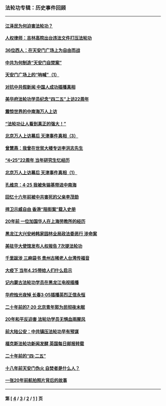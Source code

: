 ### 法轮功专辑：历史事件回顾
---
#### [江泽民为何迫害法轮功？](../../pages/nf5793/n13876324.md?12030430) 
#### [人权律师：吉林高院出台违法文件打压法轮功](../../pages/nf5793/n13825665.md?12030430) 
#### [36位西人：在天安门广场上为自由而战](../../pages/nf5793/n13390029.md?12030430) 
#### [中共为何制造“天安门自焚案”](../../pages/nf5793/n13183270.md?12030430) 
#### [天安门广场上的“呐喊”（1）](../../pages/nf5793/n13105277.md?12030430) 
#### [对抗中共假新闻 中国人成功插播真相](../../pages/nf5793/n12910618.md?12030430) 
#### [美华府法轮功学员纪念“四二五”上访22周年](../../pages/nf5793/n12904445.md?12030430) 
#### [震惊世界的中南海万人上访](../../pages/nf5793/n12903976.md?12030430) 
#### [“法轮功让人看到真正的强大！”](../../pages/nf5793/n12903195.md?12030430) 
#### [北京万人上访幕后 天津事件真相（3）](../../pages/nf5793/n12902807.md?12030430) 
#### [曾慧燕：我曾在世贸大楼专访李洪志先生](../../pages/nf5793/n12898729.md?12030430) 
#### [“4•25”22周年 当年研究生忆经历](../../pages/nf5793/n12894152.md?12030430) 
#### [北京万人上访幕后 天津事件真相（1）](../../pages/nf5793/n12885174.md?12030430) 
#### [孔维京：4·25 我被朱镕基带进中南海](../../pages/nf5793/n12864987.md?12030430) 
#### [回忆十六年前被中共害死的父亲李茂勋](../../pages/nf5793/n12880270.md?12030430) 
#### [捍卫示威自由 香港“阻街案”载入史册](../../pages/nf5793/n12811245.md?12030430) 
#### [20年前 一位加国华人在上海劳教所的经历](../../pages/nf5793/n12707932.md?12030430) 
#### [黑龙江大兴安岭韩家园林业局政法委恶行 涉命案](../../pages/nf5793/n12622815.md?12030430) 
#### [美驻华大使馆发布人权报告 7次提法轮功](../../pages/nf5793/n12520541.md?12030430) 
#### [千里跋涉 三麻袋书 贵州古稀老人台湾传福音](../../pages/nf5793/n12198750.md?12030430) 
#### [大疫下 当年4.25带给人们什么启示](../../pages/nf5793/n12058565.md?12030430) 
#### [记内蒙古法轮功学员在黑龙江电视插播](../../pages/nf5793/n11699194.md?12030430) 
#### [华府烛光夜悼 长春3·05插播英烈正信永恒](../../pages/nf5793/n11397432.md?12030430) 
#### [二十年前的7·20 北京青年郭为民彻夜未眠](../../pages/nf5793/n11354195.md?12030430) 
#### [20年和平反迫害 法轮功学员无惧血雨腥风](../../pages/nf5793/n11348279.md?12030430) 
#### [前大陆公安：中共镇压法轮功早有预谋](../../pages/nf5793/n11352168.md?12030430) 
#### [福克斯法轮功新闻发酵  英国每日邮报转载](../../pages/nf5793/n11285952.md?12030430) 
#### [二十年前的“四·二五”](../../pages/nf5793/n11207639.md?12030430) 
#### [十八年前天安门伪火 自焚者是什么人？](../../pages/nf5793/n10996556.md?12030430) 
#### [一张20年前航拍照片背后的故事](../../pages/nf5793/n10693797.md?12030430) 

---
#### 第 [ [4](./4.md?12030430) / [3](./3.md?12030430) / [2](./2.md?12030430) / [1](./1.md?12030430) ] 页
